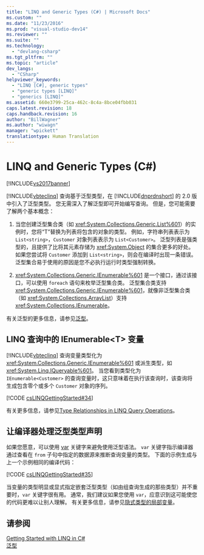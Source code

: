 ```yaml
---
title: "LINQ and Generic Types (C#) | Microsoft Docs"
ms.custom: ""
ms.date: "11/23/2016"
ms.prod: "visual-studio-dev14"
ms.reviewer: ""
ms.suite: ""
ms.technology: 
  - "devlang-csharp"
ms.tgt_pltfrm: ""
ms.topic: "article"
dev_langs: 
  - "CSharp"
helpviewer_keywords: 
  - "LINQ [C#], generic types"
  - "generic types [LINQ]"
  - "generics [LINQ]"
ms.assetid: 660e3799-25ca-462c-8c4a-8bce04fbb031
caps.latest.revision: 18
caps.handback.revision: 16
author: "BillWagner"
ms.author: "wiwagn"
manager: "wpickett"
translationtype: Human Translation
---
```

# LINQ and Generic Types (C#)
[!INCLUDE[vs2017banner](../../../../csharp/includes/vs2017banner.md)]

[!INCLUDE[vbteclinq](../../../../csharp/includes/vbteclinq_md.md)] 查询基于泛型类型，在 [!INCLUDE[dnprdnshort](../../../../csharp/getting-started/includes/dnprdnshort_md.md)] 的 2.0 版中引入了泛型类型。  您无需深入了解泛型即可开始编写查询。  但是，您可能需要了解两个基本概念：  
  
1.  当您创建泛型集合类（如 <xref:System.Collections.Generic.List%601>）的实例时，您将“T”替换为列表将包含的对象的类型。  例如，字符串列表表示为 `List<string>`，`Customer` 对象列表表示为 `List<Customer>`。  泛型列表是强类型的，且提供了比将其元素存储为 <xref:System.Object> 的集合更多的好处。  如果您尝试将 `Customer` 添加到 `List<string>`，则会在编译时出现一条错误。  泛型集合易于使用的原因是您不必执行运行时类型强制转换。  
  
2.  <xref:System.Collections.Generic.IEnumerable%601> 是一个接口，通过该接口，可以使用 `foreach` 语句来枚举泛型集合类。  泛型集合类支持 <xref:System.Collections.Generic.IEnumerable%601>，就像非泛型集合类（如 <xref:System.Collections.ArrayList>）支持 <xref:System.Collections.IEnumerable>。  
  
 有关泛型的更多信息，请参见[泛型](../../../../csharp/programming-guide/generics/index.md)。  
  
## LINQ 查询中的 IEnumerable\<T\> 变量  
 [!INCLUDE[vbteclinq](../../../../csharp/includes/vbteclinq_md.md)] 查询变量类型化为 <xref:System.Collections.Generic.IEnumerable%601> 或派生类型，如 <xref:System.Linq.IQueryable%601>。  当您看到类型化为 `IEnumerable<Customer>` 的查询变量时，这只意味着在执行该查询时，该查询将生成包含零个或多个 `Customer` 对象的序列。  
  
 [!CODE [csLINQGettingStarted#34](../CodeSnippet/VS_Snippets_VBCSharp/CsLINQGettingStarted#34)]  
  
 有关更多信息，请参见[Type Relationships in LINQ Query Operations](../../../../csharp/programming-guide/concepts/linq/type-relationships-in-linq-query-operations.md)。  
  
## 让编译器处理泛型类型声明  
 如果您愿意，可以使用 [var](../../../../csharp/language-reference/keywords/var.md) 关键字来避免使用泛型语法。  `var` 关键字指示编译器通过查看在 `from` 子句中指定的数据源来推断查询变量的类型。  下面的示例生成与上一个示例相同的编译代码：  
  
 [!CODE [csLINQGettingStarted#35](../CodeSnippet/VS_Snippets_VBCSharp/CsLINQGettingStarted#35)]  
  
 当变量的类型明显或显式指定嵌套泛型类型（如由组查询生成的那些类型）并不重要时，`var` 关键字很有用。  通常，我们建议如果您使用 `var`，应意识到这可能使您的代码更难以让别人理解。  有关更多信息，请参见[隐式类型的局部变量](../../../../csharp/programming-guide/classes-and-structs/implicitly-typed-local-variables.md)。  
  
## 请参阅  
 [Getting Started with LINQ in C\#](../../../../csharp/programming-guide/concepts/linq/getting-started-with-linq.md)   
 [泛型](../../../../csharp/programming-guide/generics/index.md)